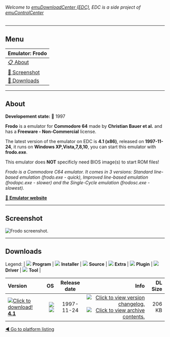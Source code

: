 ###### Welcome to [emuDownloadCenter (EDC)](https://github.com/PhoenixInteractiveNL/emuDownloadCenter/wiki/), EDC is a side project of [emuControlCenter](https://github.com/PhoenixInteractiveNL/emuControlCenter/wiki/)
***
## Menu
| **Emulator: Frodo** |
|:---------|
| [:clipboard: About](#about) |
| [:sunrise: Screenshot](#screenshot) |
| [:floppy_disk: Downloads](#downloads) |
***
## About
**Developement state:** :red_circle: 1997

**Frodo** is a emulator for **Commodore 64** made by **Christian Bauer et al.** and has a **Freeware - Non-Commercial** license.

The latest version of the emulator on EDC is **4.1 (x86)**, released on **1997-11-24**, it runs on **Windows XP,Vista,7,8,10**, you can start this emulator with **frodo.exe**.

This emulator does **NOT** specificly need BIOS image(s) to start ROM files!

_Frodo is a Commodore C64 emulator. It comes in 3 versions: Standard line-based emulation (frodo.exe - quick), Improved line-based emulation (frodopc.exe - slower) and the Single-Cycle emulation (frodosc.exe - slowest)._

[:link: **Emulator website**](http://frodo.cebix.net/)
***
## Screenshot
![](https://raw.githubusercontent.com/PhoenixInteractiveNL/emuDownloadCenter/master/hooks/frodo/emulator_screen_01.jpg "Frodo screenshot.")
***
## Downloads
Legend: | 
![](https://raw.githubusercontent.com/wiki/PhoenixInteractiveNL/emuDownloadCenter/images_misc/icon_program_24.png) **Program** | 
![](https://raw.githubusercontent.com/wiki/PhoenixInteractiveNL/emuDownloadCenter/images_misc/icon_installer_24.png) **Installer** | 
![](https://raw.githubusercontent.com/wiki/PhoenixInteractiveNL/emuDownloadCenter/images_misc/icon_source_code_24.png) **Source** | 
![](https://raw.githubusercontent.com/wiki/PhoenixInteractiveNL/emuDownloadCenter/images_misc/icon_extra_24.png) **Extra** | 
![](https://raw.githubusercontent.com/wiki/PhoenixInteractiveNL/emuDownloadCenter/images_misc/icon_plugin_24.png) **Plugin** | 
![](https://raw.githubusercontent.com/wiki/PhoenixInteractiveNL/emuDownloadCenter/images_misc/icon_driver_24.png) **Driver** | 
![](https://raw.githubusercontent.com/wiki/PhoenixInteractiveNL/emuDownloadCenter/images_misc/icon_tool_24.png) **Tool** | 
 
| Version | OS | Release date | Info | DL Size |
|:--------|---:|:------------:|-----:|--------:|
| [![](https://raw.githubusercontent.com/wiki/PhoenixInteractiveNL/emuDownloadCenter/images_misc/icon_program_24.png "Click to download!")  **4.1**](https://github.com/PhoenixInteractiveNL/edc-repo0002/raw/master/frodo/4.1.7z) | ![](https://raw.githubusercontent.com/wiki/PhoenixInteractiveNL/emuDownloadCenter/images_misc/logo_windows_24.png) ![](https://raw.githubusercontent.com/wiki/PhoenixInteractiveNL/emuDownloadCenter/images_misc/icon_32-bit_24.png) | 1997-11-24 | [![](https://raw.githubusercontent.com/wiki/PhoenixInteractiveNL/emuDownloadCenter/images_misc/logo_changelog_24.png "Click to view version changelog.")](https://github.com/PhoenixInteractiveNL/edc-repo0002/blob/master/frodo/4.1_changelog.txt) [![](https://raw.githubusercontent.com/wiki/PhoenixInteractiveNL/emuDownloadCenter/images_misc/logo_contents_24.png "Click to view archive contents.")](https://github.com/PhoenixInteractiveNL/edc-repo0002/blob/master/frodo/4.1_contents.txt) | 206 KB |

[:arrow_backward: Go to platform listing](https://github.com/PhoenixInteractiveNL/emuDownloadCenter/wiki/EDC-Platform-List)
